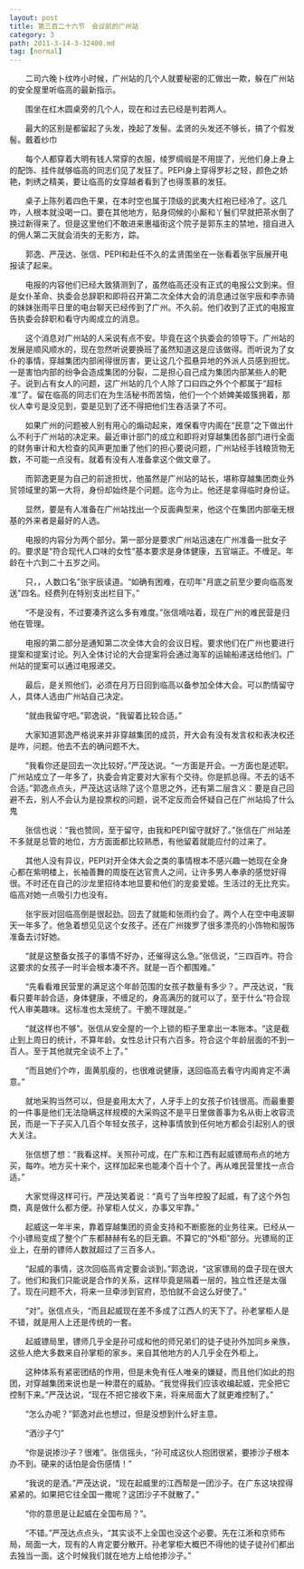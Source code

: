 ```yaml
---
layout: post
title: 第三百二十六节　会议前的广州站
category: 3
path: 2011-3-14-3-32400.md
tag: [normal]
---
```


　　二司六晚卜纹咋小时候，广州站的几个人就要秘密的汇做出一欺，躲在广州站的安全屋里听临高的最新指示。

　　围坐在红木圆桌旁的几个人，现在和过去已经是判若两人。

　　最大的区别是都留起了头发，挽起了发髻。孟贤的头发还不够长，搞了个假发髻。戴着纱巾

　　每个人都穿着大明有钱人常穿的衣服，绫罗绸缎是不用提了，光他们身上身上的配饰、挂件就够临高的同志们见了发狂了。PEPI身上穿得罗衫之轻，颜色之娇艳，刺绣之精美，要让临高的女穿越者看到了也得羡慕的发狂。

　　桌子上陈列着四色干果，在本时空也属于顶级的武夷大红袍已经冷了。这几咋，人根本就没喝一口。要在其他地方，贴身伺候的小厮和丫鬟们早就把茶水倒了换过新得来了。但是这里他们不敢进来惠福街这个院子是郭东主的禁地，擅自进入的佣人第二天就会消失的无影方，踪。

　　郭逸、严茂达、张信、PEPI和赴任不久的孟贤围坐在一张看着张宇辰展开电报读了起来。

　　电报的内容他们已经大致猜测到了，虽然临高还没有正式的电报公文到来。但是女仆革命、执委会总辞职和即将召开第二次全体大会的消息通过张宇辰和李赤骑的妹妹张雨平日里的电台聊天已经传到了广州。不久前。他们收到了正式的电报宣告执委会辞职和看守内阁成立的消息。

　　这个消息对广州站的人采说有点不安。毕竟在这个执委会的领导下。广州站的发展是顺风顺水的，现在忽然听说要换班了虽然知道这是应该做得。而听说为了女仆的事情，穿越集团内部闹得很厉害，更让这几个孤悬异地的外派人员感到担忧。一是害怕内部的纷争会造成集团的分裂，二是担心自己成为集团内部某些人的靶子。说到占有女人的问题，这广州站的几个人除了口曰四之外个个都属于“超标准”了。留在临高的同志们在为生活秘书而苦恼，他们一个个娇婢美姬簇拥着，那伙人幸亏是没见到，耍是见到了还不得把他们生吞活录了不可。

　　如果广州的问题被人别有用心的煽动起来，难保看守内阁在“民意”之下做出什么不利于广州站的决定来。最近审计部门的成立和即将对穿越集团各部门进行全面的财务审计和大检查的风声更加重了他们的担心要说问题，广州站经手钱粮货物无数，不可能一点没有。就着有没有人准备拿这个做文章了。

　　而郭逸更是为自己的前途担忧，他虽然是广州站的站长，堪称穿越集团商业外贸领域里的第一大将，身份却始终是个问题。迄今为止。他还是拿得临时身份证。

　　显然，要是有人准备在广州站找出一个反面典型来，他这个在集团内部毫无根基的外来者是最好的人选。

　　电报的内容分为两个部分。第一部分是要求广州站迅速在广州准备一批女子的。要求是“符合现代人口味的女性”基本要求是身体健康，五官端正。不缠足。年龄在十六到二十五岁之间。

　　只，，人数口名”张宇辰读道。“如确有困难，在叨年"月底之前至少要向临高发送"四名。经费列在特别支出栏目下。”

　　“不是没有，不过要凑齐这么多有难度。”张信嘀咕着，现在广州的难民营是归他在管理。

　　电报的第二部分是通知第二次全体大会的会议日程。要求他们在广州也要进行提案和提案讨论。列入全体讨论的大会提案将会通过海军的运输船递送给他们。广州站的提案可以通过电报递交。

　　最后，是关照他们，必须在月万日回到临高以备参加全体大会。可以酌情留守人，具体人选由广州站自己决定。

　　“就由我留守吧。”郭逸说，“我留着比较合适。”

　　大家知道郭逸严格说来并非穿越集团的成员，开大会有没有发言权和表决权还是咋，问题。他去不去的确问题不大。

　　“我看你还是回去一次比较好。”严茂达说。“一方面是开会。一方面也是述职。广州站成立了一年多了，执委会肯定要对大家有个交待。你是抓总得。不去的话不合适。”郭逸点点头，严茂达这话除了这个意思之外，还有第二层含义：要是自己回避不去，别人不会认为是投票权的问题，说不定反而会怀疑自己在广州站捣了什么鬼

　　张信也说：“我也赞同，至于留守，由我和PEPI留守就好了。”张信在广州站差不多就是总管的地位，方方面面都比较熟悉，有他留着就能应付的过来了。

　　其他人没有异议，PEPI对开全体大会之类的事情根本不感兴趣一她现在全身心都在紫明楼上，长袖善舞的周旋在达官贵人之间，让许多男人奉承的感觉好得很。不时还在自己的沙龙里招待本地显要和他们的宠妾爱姬。生活过的无比充实。临高对她一点吸引力也没有。

　　张宇辰对回临高倒是很起劲。回去了就能和张雨约会了。两个人在空中电波聊天一年多了。他急着想见见这个女孩子。还在广州拨罗了很多漂亮的小饰物和服饰准备去讨好她。

　　“就是这整备女孩子的事情不好办，还催得这么急。”张信说，“三四百咋。符合这要求的女孩子一时半会根本凑不齐。就是一百个都围难。”

　　“先看看难民营里的满足这个年龄范围的女孩子数量有多少？。严茂达说，“我看只要年龄合适，身体健康，不缠足的，身高满历的就可以了，至于什么“符合现代人审美趣味。这标准也太笼统了。干脆不理就是。”

　　“就这样也不够”。张信从安全屋的一个上锁的柜子里拿出一本账本。“这是截止到上周日的统计，不算年龄。女性总计只有六百多。符合这个年龄层面的不到一百人。至于其他就完全谈不上了。”

　　“而且她们个咋，面黄肌瘦的，也很难说健康，送回临高去看守内阁肯定不满意。”

　　就地采购当然可以，但是妾用太大了，人牙手上的女孩子价钱很高。而最重要的一件事是他们无法隐瞒这样规模的大采购这不是平日里做善事为名从街上收容流民，而是一下子买入几百个年轻女孩子，这种事情放到任何地方都会引起别人的很大关注。

　　张信想了想：“我看这样。关照孙可成，在广东和江西有起威镖局布点的地方买，每咋。地方买十来个，这样加起来也能凑个百十个了。再从难民营里找一点合适。”

　　大家觉得这样可行。严茂达笑着说：“真亏了当年控股了起威，有了这个外包商，真是做什么都方便。孙掌柜人仗义，办事又牢靠。”

　　起威这一年半来，靠着穿越集团的资金支持和不断膨胀的业务往来。已经从一个小镖局变成了整个广东都赫赫有名的巨无霸。不算它的“外柜”部分。光镖局的正业上，在册的镖师人数就超过了三百多人。

　　“起威的事情，这次回临高肯定要会谈到。”郭逸说，“这家镖局的盘子现在很大了。他们和我们只能说是合作的关系，这样毕竟是隔着一层的，独立性还是太强了。现在问题不大，将来一旦牵涉到官府，恐怕就不会这么好使了。”

　　“对”。张信点头，“而且起威现在差不多成了江西人的天下了。孙老掌柜人是不错，就是用人上还是传统的一套。

　　起威镖局里，镖师几乎全是孙可成和他的师兄弟们的徒子徒孙外加同乡亲族，这些人绝大多数来自孙掌柜的家乡。来自其他地方的人几乎全在外柜上。

　　这种体系有紧密团结的作用，但是未免有任人唯亲的嫌疑，而且他们如此的抱团，对穿越集团来说也是一种潜在的威胁。“我觉得我们应该收编起威，完全把它控制下来。”严茂达说，“现在不把它接收下来，将来局面大了就更难控制了。”

　　“怎么办呢？”郭逸对此也想过，但是没想到什么好主意。

　　“洒沙子勺”

　　“你是说掺沙子？很难”。张信摇头，“孙可成这伙人抱团很紧，要掺沙子根本办不到。硬来的话怕是会伤感情！”

　　“我说的是洒。”严茂达说，“现在起威里的江西帮是一团沙子。在广东这块捏得紧紧的。如果把它往全国一撒呢？这团沙子不就散了。”

　　“你的意思是让起威在全国布局？”。

　　“不错。”严茂达点点头，“其实谈不上全国也没这个必要。先在江淅和京师布局，局面一大，现有的人肯定要分散开。孙老掌柜大概巴不得他的徒子徒孙们都出去独当一面。这个时候我们就在地方上给他掺沙子。”
